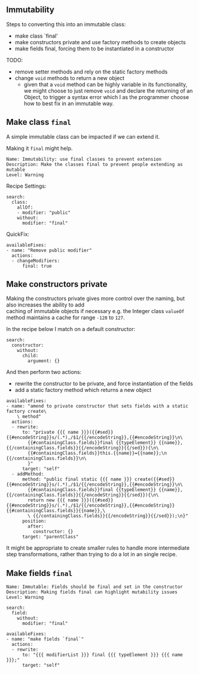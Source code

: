 ## Immutability


Steps to converting this into an immutable class:

- make class `final'
- make constructors private and use factory methods to create objects
- make fields final, forcing them to be instantiated in a constructor

TODO:

- remove setter methods and rely on the static factory methods
- change `void` methods to return a new object
    - given that a `void` method can be highly variable in its functionality, we might choose to just remove `void` and declare the returning of an Object, to trigger a syntax error which I as the programmer choose how to best fix in an immutable way.


## Make class `final`

A simple immutable class can be impacted if we can extend it.

Making it `final` might help.

```
Name: Immutability: use final classes to prevent extension
Description: Make the classes final to prevent people extending as mutable
Level: Warning
```

Recipe Settings:

```
search:
  class:
    allOf:
    - modifier: "public"
    without:
      modifier: "final"
```


QuickFix:

```
availableFixes:
- name: "Remove public modifier"
  actions:
  - changeModifiers:
      final: true
```

## Make constructors private
 
Making the constructors private gives more control over the naming, but also increases the ability to add  
 caching of immutable objects if necessary e.g. the Integer class `valueOf` method maintains a cache for range `-128` to `127`.
 
In the recipe below I match on a default constructor:

```
search:
  constructor:
    without:
      child:
        argument: {}
```

And then perform two actions:

- rewrite the constructor to be private, and force instantiation of the fields
- add a static factory method which returns a new object

```
availableFixes:
- name: "amend to private constructor that sets fields with a static factory create\
    \ method"
  actions:
  - rewrite:
      to: "private {{{ name }}}({{#sed}}{{#encodeString}}s/(.*),/$1/{{/encodeString}},{{#encodeString}}\n\
        {{#containingClass.fields}}final {{typeElement}} {{name}}, {{/containingClass.fields}}{{/encodeString}}{{/sed}}){\n\
        {{#containingClass.fields}}this.{{name}}={{name}};\n        {{/containingClass.fields}}\n\
        }"
      target: "self"
  - addMethod:
      method: "public final static {{{ name }}} create({{#sed}}{{#encodeString}}s/(.*),/$1/{{/encodeString}},{{#encodeString}}\n\
        {{#containingClass.fields}}final {{typeElement}} {{name}}, {{/containingClass.fields}}{{/encodeString}}{{/sed}}){\n\
        return new {{{ name }}}({{#sed}}{{#encodeString}}s/(.*),/$1/{{/encodeString}},{{#encodeString}}{{#containingClass.fields}}{{name}},\
        \ {{/containingClass.fields}}{{/encodeString}}{{/sed}});\n}"
      position:
        after:
          constructor: {}
      target: "parentClass"
```

It might be appropriate to create smaller rules to handle more intermediate step transformations, rather than trying to do a lot in an single recipe.

## Make fields `final`

```
Name: Immutable: Fields should be final and set in the constructor
Description: Making fields final can highlight mutability issues
Level: Warning
```

```
search:
  field:
    without:
      modifier: "final"
```

```
availableFixes:
- name: "make fields `final`"
  actions:
  - rewrite:
      to: "{{{ modifierList }}} final {{{ typeElement }}} {{{ name }}};"
      target: "self"
```